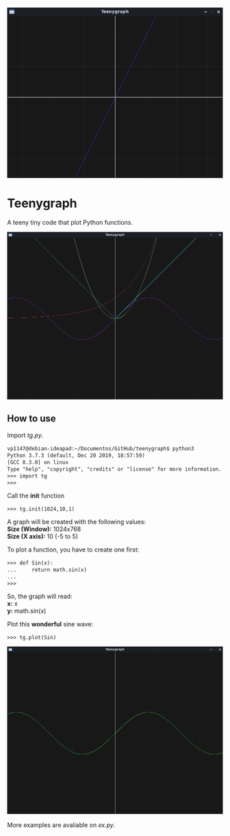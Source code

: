 ![Arithmetic function](arit.png)

# Teenygraph
A teeny tiny code that plot Python functions.

![Multiple functions](multiple2.png)
## How to use
Import _tg.py_.

```
vp1147@debian-ideapad:~/Documentos/GitHub/teenygraph$ python3
Python 3.7.3 (default, Dec 20 2019, 18:57:59) 
[GCC 8.3.0] on linux
Type "help", "copyright", "credits" or "license" for more information.
>>> import tg
>>> 
```

Call the **init** function
```
>>> tg.init(1024,10,1)
```
A graph will be created with the following values:  
**Size (Window):** 1024x768  
**Size (X axis):** 10 (-5 to 5)  

To plot a function, you have to create one first:  
```
>>> def Sin(x):
...     return math.sin(x)
...
>>>
```
So, the graph will read:  
**x:** x  
**y:** math.sin(x)  

Plot this **wonderful** sine wave:
```
>>> tg.plot(Sin)
```
![Sinusoid function](sin.png)

More examples are avaliable on _ex.py_.
